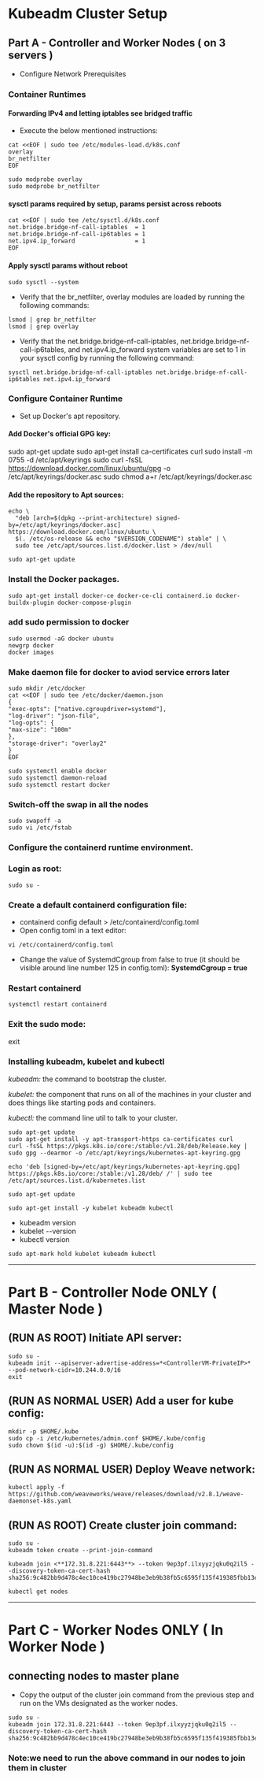 # Kubeadm Cluster Setup

## Part A - Controller and Worker Nodes ( on 3 servers )

- Configure Network Prerequisites

### Container Runtimes

#### Forwarding IPv4 and letting iptables see bridged traffic
- Execute the below mentioned instructions:
```
cat <<EOF | sudo tee /etc/modules-load.d/k8s.conf
overlay
br_netfilter
EOF
```
```
sudo modprobe overlay
sudo modprobe br_netfilter
```
#### sysctl params required by setup, params persist across reboots
```
cat <<EOF | sudo tee /etc/sysctl.d/k8s.conf
net.bridge.bridge-nf-call-iptables  = 1
net.bridge.bridge-nf-call-ip6tables = 1
net.ipv4.ip_forward                 = 1
EOF
```
#### Apply sysctl params without reboot
```
sudo sysctl --system
```
- Verify that the br_netfilter, overlay modules are loaded by running the following commands:
```
lsmod | grep br_netfilter
lsmod | grep overlay
```
- Verify that the net.bridge.bridge-nf-call-iptables, net.bridge.bridge-nf-call-ip6tables, and net.ipv4.ip_forward system variables are set to 1 in your sysctl config by running the following command:
```
sysctl net.bridge.bridge-nf-call-iptables net.bridge.bridge-nf-call-ip6tables net.ipv4.ip_forward
```
### Configure Container Runtime

- Set up Docker's apt repository.

#### Add Docker's official GPG key:
sudo apt-get update
sudo apt-get install ca-certificates curl
sudo install -m 0755 -d /etc/apt/keyrings
sudo curl -fsSL https://download.docker.com/linux/ubuntu/gpg -o /etc/apt/keyrings/docker.asc
sudo chmod a+r /etc/apt/keyrings/docker.asc

#### Add the repository to Apt sources:
```
echo \
  "deb [arch=$(dpkg --print-architecture) signed-by=/etc/apt/keyrings/docker.asc] https://download.docker.com/linux/ubuntu \
  $(. /etc/os-release && echo "$VERSION_CODENAME") stable" | \
  sudo tee /etc/apt/sources.list.d/docker.list > /dev/null

sudo apt-get update
```
### Install the Docker packages.
```
sudo apt-get install docker-ce docker-ce-cli containerd.io docker-buildx-plugin docker-compose-plugin
```
### add sudo permission to docker 
```
sudo usermod -aG docker ubuntu
newgrp docker
docker images
```
### Make daemon file for docker to aviod service errors later
```
sudo mkdir /etc/docker
cat <<EOF | sudo tee /etc/docker/daemon.json
{
"exec-opts": ["native.cgroupdriver=systemd"],
"log-driver": "json-file",
"log-opts": {
"max-size": "100m"
},
"storage-driver": "overlay2"
}
EOF
```
```
sudo systemctl enable docker
sudo systemctl daemon-reload
sudo systemctl restart docker
```
### Switch-off the swap in all the nodes
```
sudo swapoff -a
sudo vi /etc/fstab
```
### Configure the containerd runtime environment.

### Login as root:
```
sudo su -
```
### Create a default containerd configuration file:
- containerd config default > /etc/containerd/config.toml
- Open config.toml in a text editor:
```
vi /etc/containerd/config.toml
```
- Change the value of SystemdCgroup from false to true (it should be visible around line number 125 in config.toml):
**SystemdCgroup = true**

### Restart containerd
```
systemctl restart containerd
```
### Exit the sudo mode:
exit

### Installing kubeadm, kubelet and kubectl

*kubeadm:* the command to bootstrap the cluster.

*kubelet:* the component that runs on all of the machines in your cluster and does things like starting pods and containers.

*kubectl:* the command line util to talk to your cluster.

```
sudo apt-get update
sudo apt-get install -y apt-transport-https ca-certificates curl
curl -fsSL https://pkgs.k8s.io/core:/stable:/v1.28/deb/Release.key | sudo gpg --dearmor -o /etc/apt/keyrings/kubernetes-apt-keyring.gpg

echo 'deb [signed-by=/etc/apt/keyrings/kubernetes-apt-keyring.gpg] https://pkgs.k8s.io/core:/stable:/v1.28/deb/ /' | sudo tee /etc/apt/sources.list.d/kubernetes.list

sudo apt-get update

sudo apt-get install -y kubelet kubeadm kubectl
```
- kubeadm version
- kubelet --version
- kubectl version
  
```
sudo apt-mark hold kubelet kubeadm kubectl
```
----------------------------------------------------------------------
# Part B - Controller Node ONLY ( Master Node )

## (RUN AS ROOT) Initiate API server:
```
sudo su -
kubeadm init --apiserver-advertise-address=*<ControllerVM-PrivateIP>* --pod-network-cidr=10.244.0.0/16 
exit
```
## (RUN AS NORMAL USER) Add a user for kube config:
```
mkdir -p $HOME/.kube
sudo cp -i /etc/kubernetes/admin.conf $HOME/.kube/config
sudo chown $(id -u):$(id -g) $HOME/.kube/config
```
## (RUN AS NORMAL USER) Deploy Weave network:
```
kubectl apply -f https://github.com/weaveworks/weave/releases/download/v2.8.1/weave-daemonset-k8s.yaml
```
## (RUN AS ROOT) Create cluster join command:
```
sudo su -
kubeadm token create --print-join-command

kubeadm join <**172.31.8.221:6443**> --token 9ep3pf.ilxyyzjqku0q2il5 --discovery-token-ca-cert-hash sha256:9c482bb9d478c4ec10ce419bc27948be3eb9b38fb5c6595f135f419385fbb13e

kubectl get nodes
```

-------------------------------------------------------------------------
# Part C - Worker Nodes ONLY ( In Worker Node )

## connecting nodes to master plane
- Copy the output of the cluster join command from the previous step and run on the VMs designated as the worker nodes.
```
sudo su -
kubeadm join 172.31.8.221:6443 --token 9ep3pf.ilxyyzjqku0q2il5 --discovery-token-ca-cert-hash sha256:9c482bb9d478c4ec10ce419bc27948be3eb9b38fb5c6595f135f419385fbb13e
```
### Note:we need to run the above command in our nodes to join them in cluster



